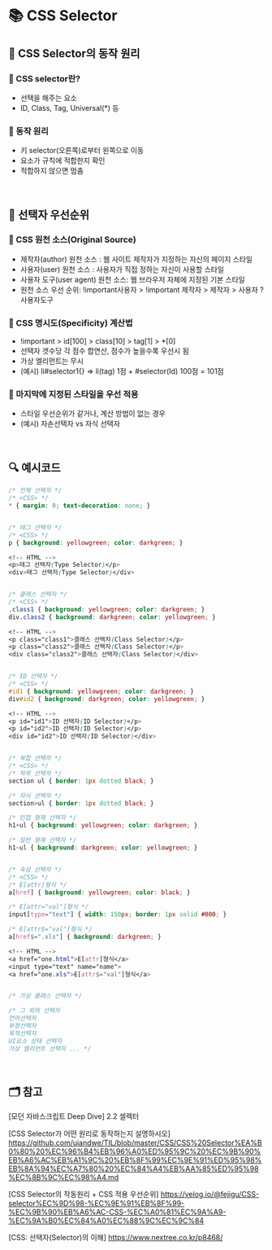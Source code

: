 # 📚 CSS Selector

## 📖 CSS Selector의 동작 원리

### 📍 CSS selector란?

- 선택을 해주는 요소
- ID, Class, Tag, Universal(\*) 등

### 📍 동작 원리

- 키 selector(오른쪽)로부터 왼쪽으로 이동
- 요소가 규칙에 적합한지 확인
- 적합하지 않으면 멈춤

</br>

## 📖 선택자 우선순위

### 📍 CSS 원천 소스(Original Source)

- 제작자(author) 원천 소스 : 웹 사이트 제작자가 지정하는 자신의 페이지 스타일
- 사용자(user) 원천 소스 : 사용자가 직접 정하는 자신이 사용할 스타일
- 사용자 도구(user agent) 원천 소스: 웹 브라우저 자체에 지정된 기본 스타일
- 원천 소스 우선 순위: !important사용자 > !important 제작자 > 제작자 > 사용자 ? 사용자도구

### 📍 CSS 명시도(Specificity) 계산법

- !important > id[100] > class[10] > tag[1] > \*[0]
- 선택자 갯수당 각 점수 합연산, 점수가 높을수록 우선시 됨
- 가상 엘리먼트는 무시
- (예시) li#selector1{} => li(tag) 1점 + #selector(Id) 100점 = 101점

### 📍 마지막에 지정된 스타일을 우선 적용

- 스타일 우선순위가 같거나, 계산 방법이 없는 경우
- (예시) 자손선택자 vs 자식 선택자

</br>

## 🔍 예시코드

```CSS
/* 전체 선택자 */
/* <CSS> */
* { margin: 0; text-decoration: none; }


/* 태그 선택자 */
/* <CSS> */
p { background: yellowgreen; color: darkgreen; }

<!-- HTML -->
<p>태그 선택자(Type Selector)</p>
<div>태그 선택자(Type Selector)</div>


/* 클래스 선택자 */
/* <CSS> */
.class1 { background: yellowgreen; color: darkgreen; }
div.class2 { background: darkgreen; color: yellowgreen; }

<!-- HTML -->
<p class="class1">클래스 선택자(Class Selector)</p>
<p class="class2">클래스 선택자(Class Selector)</p>
<div class="class2">클래스 선택자(Class Selector)</div>


/* ID 선택자 */
/* <CSS> */
#id1 { background: yellowgreen; color: darkgreen; }
div#id2 { background: darkgreen; color: yellowgreen; }

<!-- HTML -->
<p id="id1">ID 선택자(ID Selector)</p>
<p id="id2">ID 선택자(ID Selector)</p>
<div id="id2">ID 선택자(ID Selector)</div>


/* 복합 선택자 */
/* <CSS> */
/* 하위 선택자 */
section ul { border: 1px dotted black; }

/* 자식 선택자 */
section>ul { border: 1px dotted black; }

/* 인접 형제 선택자 */
h1+ul { background: yellowgreen; color: darkgreen; }

/* 일반 형제 선택자 */
h1~ul { background: darkgreen; color: yellowgreen; }


/* 속성 선택자 */
/* <CSS> */
/* E[attr]형식 */
a[href] { background: yellowgreen; color: black; }

/* E[attr="val"]형식 */
input[type="text"] { width: 150px; border: 1px solid #000; }

/* E[attr$="val"]형식 */
a[href$=".xls"] { background: darkgreen; }

<!-- HTML -->
<a href="one.html">E[attr]형식</a>
<input type="text" name="name">
<a href="one.xls">E[attr$="val"]형식</a>


/* 가상 클래스 선택자 */

/* 그 외의 선택자
언어선택자
부정선택자
목적선택자
UI요소 상태 선택자
가상 엘리먼트 선택자 ... */
```

</br>

## 🗂️ 참고

[모던 자바스크립트 Deep Dive] 2.2 셀렉터

[CSS Selector가 어떤 원리로 동작하는지 설명하시오]
https://github.com/uiandwe/TIL/blob/master/CSS/CSS%20Selector%EA%B0%80%20%EC%96%B4%EB%96%A0%ED%95%9C%20%EC%9B%90%EB%A6%AC%EB%A1%9C%20%EB%8F%99%EC%9E%91%ED%95%98%EB%8A%94%EC%A7%80%20%EC%84%A4%EB%AA%85%ED%95%98%EC%8B%9C%EC%98%A4.md

[CSS Selector의 작동원리 + CSS 적용 우선순위]
https://velog.io/@fejigu/CSS-selector%EC%9D%98-%EC%9E%91%EB%8F%99-%EC%9B%90%EB%A6%AC-CSS-%EC%A0%81%EC%9A%A9-%EC%9A%B0%EC%84%A0%EC%88%9C%EC%9C%84

[CSS: 선택자(Selector)의 이해]
https://www.nextree.co.kr/p8468/
